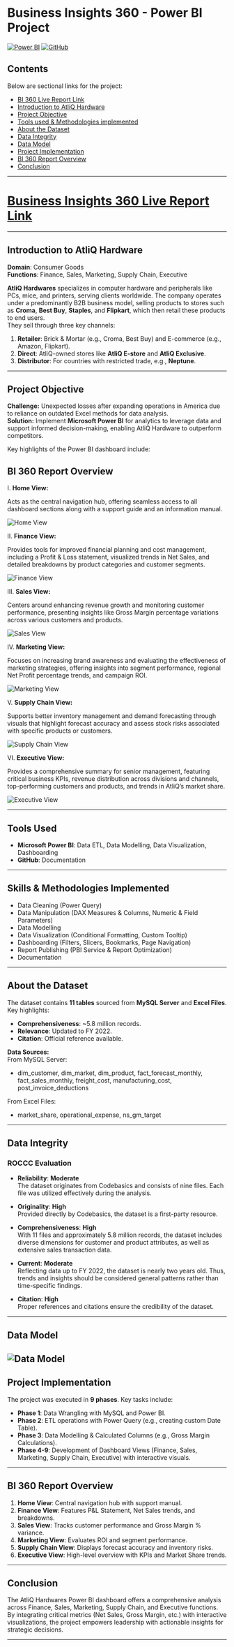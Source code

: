 # Business Insights 360 - Power BI Project

[![Power BI](https://img.shields.io/badge/Power_BI-FFB000?style=for-the-badge&logo=power-bi&logoColor=white)](https://app.powerbi.com/view?r=eyJrIjoiZGQ1ZjFmNTMtZDJiYi00NmI5LWIwYzQtNzEzODcyMTlmZmU5IiwidCI6ImM2ZTU0OWIzLTVmNDUtNDAzMi1hYWU5LWQ0MjQ0ZGM1YjJjNCJ9)
[![GitHub](https://img.shields.io/badge/GitHub-181717?style=for-the-badge&logo=github&logoColor=white)](https://github.com/amrit4385)

## Contents

Below are sectional links for the project:

- [BI 360 Live Report Link](#Business-Insights-360-Live-Report-Link)
- [Introduction to AtliQ Hardware](#introduction-to-atliq-hardware)
- [Project Objective](#project-objective)
- [Tools used & Methodologies implemented](#Tools-Used)
- [About the Dataset](#about-the-dataset)
- [Data Integrity](#data-integrity)
- [Data Model](#data-model)
- [Project Implementation](#project-implementation)
- [BI 360 Report Overview](#bi-360-report-overview)
- [Conclusion](#conclusion)

---

# [Business Insights 360 Live Report Link](https://app.powerbi.com/view?r=eyJrIjoiZGQ1ZjFmNTMtZDJiYi00NmI5LWIwYzQtNzEzODcyMTlmZmU5IiwidCI6ImM2ZTU0OWIzLTVmNDUtNDAzMi1hYWU5LWQ0MjQ0ZGM1YjJjNCJ9)

---

## Introduction to AtliQ Hardware

**Domain**: Consumer Goods  
**Functions**: Finance, Sales, Marketing, Supply Chain, Executive  

**AtliQ Hardwares** specializes in computer hardware and peripherals like PCs, mice, and printers, serving clients worldwide. The company operates under a predominantly B2B business model, selling products to stores such as **Croma**, **Best Buy**, **Staples**, and **Flipkart**, which then retail these products to end users.  
They sell through three key channels:  
1. **Retailer**: Brick & Mortar (e.g., Croma, Best Buy) and E-commerce (e.g., Amazon, Flipkart).  
2. **Direct**: AtliQ-owned stores like **AtliQ E-store** and **AtliQ Exclusive**.  
3. **Distributor**: For countries with restricted trade, e.g., **Neptune**.

---

## Project Objective

**Challenge:** Unexpected losses after expanding operations in America due to reliance on outdated Excel methods for data analysis.  
**Solution:** Implement **Microsoft Power BI** for analytics to leverage data and support informed decision-making, enabling AtliQ Hardware to outperform competitors.  

Key highlights of the Power BI dashboard include:  
## BI 360 Report Overview

I. **Home View:**  

Acts as the central navigation hub, offering seamless access to all dashboard sections along with a support guide and an information manual.

![Home View](https://github.com/amrit4385/Business_Insight_360/blob/main/Images/Home%20View.png)

II. **Finance View:**  

Provides tools for improved financial planning and cost management, including a Profit & Loss statement, visualized trends in Net Sales, and detailed breakdowns by product categories and customer segments.

![Finance View](https://github.com/amrit4385/Business_Insight_360/blob/main/Images/Finance%20View.png)

III. **Sales View:**  

Centers around enhancing revenue growth and monitoring customer performance, presenting insights like Gross Margin percentage variations across various customers and products.

![Sales View](https://github.com/amrit4385/Business_Insight_360/blob/main/Images/Sales%20View.png) 

IV. **Marketing View:**  

Focuses on increasing brand awareness and evaluating the effectiveness of marketing strategies, offering insights into segment performance, regional Net Profit percentage trends, and campaign ROI.

![Marketing View](https://github.com/amrit4385/Business_Insight_360/blob/main/Images/Marketing%20View.png)

V. **Supply Chain View:**  

Supports better inventory management and demand forecasting through visuals that highlight forecast accuracy and assess stock risks associated with specific products or customers.

![Supply Chain View](https://github.com/amrit4385/Business_Insight_360/blob/main/Images/Supply%20Chain%20View.png)

VI. **Executive View:**  

Provides a comprehensive summary for senior management, featuring critical business KPIs, revenue distribution across divisions and channels, top-performing customers and products, and trends in AtliQ’s market share.

![Executive View](https://github.com/amrit4385/Business_Insight_360/blob/main/Images/Executive%20View.png)

---

## Tools Used

- **Microsoft Power BI**: Data ETL, Data Modelling, Data Visualization, Dashboarding  
- **GitHub**: Documentation  

---

## Skills & Methodologies Implemented

- Data Cleaning (Power Query)
- Data Manipulation (DAX Measures & Columns, Numeric & Field Parameters)
- Data Modelling
- Data Visualization (Conditional Formatting, Custom Tooltip)
- Dashboarding (Filters, Slicers, Bookmarks, Page Navigation)
- Report Publishing (PBI Service & Report Optimization)
- Documentation

---

## About the Dataset

The dataset contains **11 tables** sourced from **MySQL Server** and **Excel Files**.  
Key highlights:  
- **Comprehensiveness**: ~5.8 million records.  
- **Relevance**: Updated to FY 2022.  
- **Citation**: Official reference available.

**Data Sources:**  
From MySQL Server:  
- dim_customer, dim_market, dim_product, fact_forecast_monthly, fact_sales_monthly, freight_cost, manufacturing_cost, post_invoice_deductions  

From Excel Files:  
- market_share, operational_expense, ns_gm_target  

---

## Data Integrity

### ROCCC Evaluation

- **Reliability**: **Moderate**  
  The dataset originates from Codebasics and consists of nine files. Each file was utilized effectively during the analysis.

- **Originality**: **High**  
  Provided directly by Codebasics, the dataset is a first-party resource.

- **Comprehensiveness**: **High**  
  With 11 files and approximately 5.8 million records, the dataset includes diverse dimensions for customer and product attributes, as well as extensive sales transaction data.

- **Current**: **Moderate**  
  Reflecting data up to FY 2022, the dataset is nearly two years old. Thus, trends and insights should be considered general patterns rather than time-specific findings.

- **Citation**: **High**  
  Proper references and citations ensure the credibility of the dataset.  

---

## Data Model
![Data Model](https://github.com/amrit4385/Business_Insight_360/blob/main/Images/Data%20Model%20Final.PNG)
---

## Project Implementation

The project was executed in **9 phases**. Key tasks include:  
- **Phase 1**: Data Wrangling with MySQL and Power BI.  
- **Phase 2**: ETL operations with Power Query (e.g., creating custom Date Table).  
- **Phase 3**: Data Modelling & Calculated Columns (e.g., Gross Margin Calculations).  
- **Phase 4-9**: Development of Dashboard Views (Finance, Sales, Marketing, Supply Chain, Executive) with interactive visuals.  

---

## BI 360 Report Overview

1. **Home View**: Central navigation hub with support manual.  
2. **Finance View**: Features P&L Statement, Net Sales trends, and breakdowns.  
3. **Sales View**: Tracks customer performance and Gross Margin % variance.  
4. **Marketing View**: Evaluates ROI and segment performance.  
5. **Supply Chain View**: Displays forecast accuracy and inventory risks.  
6. **Executive View**: High-level overview with KPIs and Market Share trends.

---

## Conclusion

The AtliQ Hardwares Power BI dashboard offers a comprehensive analysis across Finance, Sales, Marketing, Supply Chain, and Executive functions. By integrating critical metrics (Net Sales, Gross Margin, etc.) with interactive visualizations, the project empowers leadership with actionable insights for strategic decisions.


---

